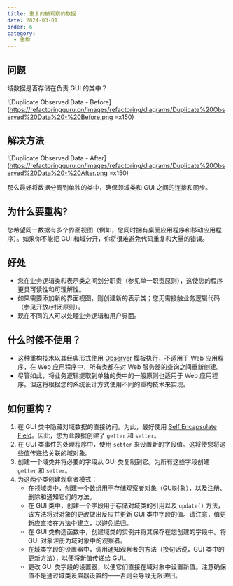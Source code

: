 ```yaml
---
title: 重复的被观察的数据
date: 2024-03-01
order: 6
category:
  - 重构
---
```


## 问题

域数据是否存储在负责 GUI 的类中？

![Duplicate Observed Data - Before](https://refactoringguru.cn/images/refactoring/diagrams/Duplicate%20Observed%20Data%20-%20Before.png =x150)

## 解决方法

![Duplicate Observed Data - After](https://refactoringguru.cn/images/refactoring/diagrams/Duplicate%20Observed%20Data%20-%20After.png =x150)

那么最好将数据分离到单独的类中，确保领域类和 GUI 之间的连接和同步。

## 为什么要重构?

您希望同一数据有多个界面视图（例如，您同时拥有桌面应用程序和移动应用程序）。如果你不能把 GUI 和域分开，你将很难避免代码重复和大量的错误。

## 好处

* 您在业务逻辑类和表示类之间划分职责（参见单一职责原则），这使您的程序更具可读性和可理解性。
* 如果需要添加新的界面视图，则创建新的表示类；您无需接触业务逻辑代码（参见开放/封闭原则）。
* 现在不同的人可以处理业务逻辑和用户界面。

## 什么时候不使用？

* 这种重构技术以其经典形式使用 [Observer](../../../design-patterns/behavioral-patterns/observer.md) 模板执行，不适用于 Web 应用程序，在 Web 应用程序中，所有类都在对 Web 服务器的查询之间重新创建。
* 尽管如此，将业务逻辑提取到单独的类中的一般原则也适用于 Web 应用程序。但这将根据您的系统设计方式使用不同的重构技术来实现。

## 如何重构？

1. 在 GUI 类中隐藏对域数据的直接访问。为此，最好使用 [Self Encapsulate Field](self-encapsulate-field.md)。因此，您为此数据创建了 `getter` 和 `setter`。
2. 在 GUI 类事件的处理程序中，使用 `setter` 来设置新的字段值。这将使您将这些值传递给关联的域对象。
3. 创建一个域类并将必要的字段从 GUI 类复制到它。为所有这些字段创建 `getter` 和 `setter`。
4. 为这两个类创建观察者模式：
   * 在领域类中，创建一个数组用于存储观察者对象（GUI对象），以及注册、删除和通知它们的方法。
   * 在 GUI 类中，创建一个字段用于存储对域类的引用以及 `update()` 方法，该方法将对对象的更改做出反应并更新 GUI 类中字段的值。请注意，值更新应直接在方法中建立，以避免递归。
   * 在 GUI 类构造函数中，创建域类的实例并将其保存在您创建的字段中。将 GUI 对象注册为域对象中的观察者。
   * 在域类字段的设置器中，调用通知观察者的方法（换句话说，GUI 类中的更新方法），以便将新值传递给 GUI。
   * 更改 GUI 类字段的设置器，以便它们直接在域对象中设置新值。注意确保值不是通过域类设置器设置的——否则会导致无限递归。
